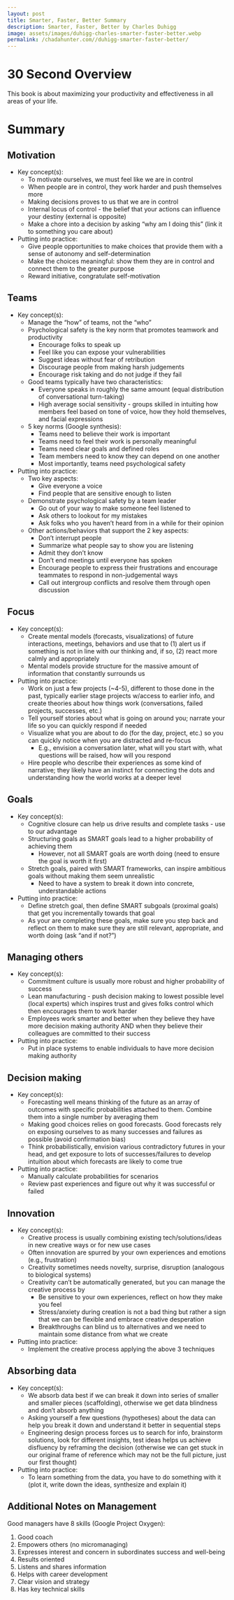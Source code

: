 ```yaml
---
layout: post
title: Smarter, Faster, Better Summary
description: Smarter, Faster, Better by Charles Duhigg
image: assets/images/duhigg-charles-smarter-faster-better.webp
permalink: /chadahunter.com//duhigg-smarter-faster-better/
---
```


# 30 Second Overview
This book is about maximizing your productivity and effectiveness in all areas of your life.

# Summary

## Motivation
* Key concept(s): 
   * To motivate ourselves, we must feel like we are in control
   * When people are in control, they work harder and push themselves more
   * Making decisions proves to us that we are in control
   * Internal locus of control - the belief that your actions can influence your destiny (external is opposite)
   * Make a chore into a decision by asking “why am I doing this” (link it to something you care about)
* Putting into practice: 
   * Give people opportunities to make choices that provide them with a sense of autonomy and self-determination
   * Make the choices meaningful: show them they are in control and connect them to the greater purpose
   * Reward initiative, congratulate self-motivation

## Teams
* Key concept(s): 
   * Manage the “how” of teams, not the “who”
   * Psychological safety is the key norm that promotes teamwork and productivity
      * Encourage folks to speak up
      * Feel like you can expose your vulnerabilities
      * Suggest ideas without fear of retribution
      * Discourage people from making harsh judgements
      * Encourage risk taking and do not judge if they fail
   * Good teams typically have two characteristics: 
      * Everyone speaks in roughly the same amount (equal distribution of conversational turn-taking)
      * High average social sensitivity - groups skilled in intuiting how members feel based on tone of voice, how they hold themselves, and facial expressions
   * 5 key norms (Google synthesis): 
      * Teams need to believe their work is important
      * Teams need to feel their work is personally meaningful
      * Teams need clear goals and defined roles
      * Team members need to know they can depend on one another
      * Most importantly, teams need psychological safety
* Putting into practice: 
   * Two key aspects: 
      * Give everyone a voice
      * Find people that are sensitive enough to listen
   * Demonstrate psychological safety by a team leader
      * Go out of your way to make someone feel listened to
      * Ask others to lookout for my mistakes
      * Ask folks who you haven’t heard from in a while for their opinion
   * Other actions/behaviors that support the 2 key aspects: 
      * Don’t interrupt people
      * Summarize what people say to show you are listening
      * Admit they don’t know
      * Don’t end meetings until everyone has spoken
      * Encourage people to express their frustrations and encourage teammates to respond in non-judgemental ways
      * Call out intergroup conflicts and resolve them through open discussion

## Focus
* Key concept(s): 
   * Create mental models (forecasts, visualizations) of future interactions, meetings, behaviors and use that to (1) alert us if something is not in line with our thinking and, if so, (2) react more calmly and appropriately
   * Mental models provide structure for the massive amount of information that constantly surrounds us
* Putting into practice: 
   * Work on just a few projects (~4-5), different to those done in the past, typically earlier stage projects w/access to earlier info, and create theories about how things work (conversations, failed projects, successes, etc.) 
   * Tell yourself stories about what is going on around you; narrate your life so you can quickly respond if needed
   * Visualize what you are about to do (for the day, project, etc.) so you can quickly notice when you are distracted and re-focus
      * E.g., envision a conversation later, what will you start with, what questions will be raised, how will you respond
   * Hire people who describe their experiences as some kind of narrative; they likely have an instinct for connecting the dots and understanding how the world works at a deeper level

## Goals
* Key concept(s): 
   * Cognitive closure can help us drive results and complete tasks - use to our advantage
   * Structuring goals as SMART goals lead to a higher probability of achieving them
      * However, not all SMART goals are worth doing (need to ensure the goal is worth it first)
   * Stretch goals, paired with SMART frameworks, can inspire ambitious goals without making them seem unrealistic
      * Need to have a system to break it down into concrete, understandable actions
* Putting into practice: 
   * Define stretch goal, then define SMART subgoals (proximal goals) that get you incrementally towards that goal
   * As your are completing these goals, make sure you step back and reflect on them to make sure they are still relevant, appropriate, and worth doing (ask “and if not?”)

## Managing others 
* Key concept(s): 
   * Commitment culture is usually more robust and higher probability of success
   * Lean manufacturing - push decision making to lowest possible level (local experts) which inspires trust and gives folks control which then encourages them to work harder
   * Employees work smarter and better when they believe they have more decision making authority AND when they believe their colleagues are committed to their success
* Putting into practice: 
   * Put in place systems to enable individuals to have more decision making authority
   
## Decision making
* Key concept(s):
   * Forecasting well means thinking of the future as an array of outcomes with specific probabilities attached to them. Combine them into a single number by averaging them
   * Making good choices relies on good forecasts. Good forecasts rely on exposing ourselves to as many successes and failures as possible (avoid confirmation bias)
   * Think probabilistically, envision various contradictory futures in your head, and get exposure to lots of successes/failures to develop intuition about which forecasts are likely to come true
* Putting into practice: 
   * Manually calculate probabilities for scenarios
   * Review past experiences and figure out why it was successful or failed

## Innovation 
* Key concept(s):
   * Creative process is usually combining existing tech/solutions/ideas in new creative ways or for new use cases
   * Often innovation are spurred by your own experiences and emotions (e.g., frustration)
   * Creativity sometimes needs novelty, surprise, disruption (analogous to biological systems)
   * Creativity can’t be automatically generated, but you can manage the creative process by
      * Be sensitive to your own experiences, reflect on how they make you feel
      * Stress/anxiety during creation is not a bad thing but rather a sign that we can be flexible and embrace creative desperation
      * Breakthroughs can blind us to alternatives and we need to maintain some distance from what we create 
* Putting into practice: 
   * Implement the creative process applying the above 3 techniques

## Absorbing data
* Key concept(s):
   * We absorb data best if we can break it down into series of smaller and smaller pieces (scaffolding), otherwise we get data blindness and don’t absorb anything
   * Asking yourself a few questions (hypotheses) about the data can help you break it down and understand it better in sequential steps
   * Engineering design process forces us to search for info, brainstorm solutions, look for different insights, test ideas helps us achieve disfluency by reframing the decision (otherwise we can get stuck in our original frame of reference which may not be the full picture, just our first thought)
* Putting into practice: 
   * To learn something from the data, you have to do something with it (plot it, write down the ideas, synthesize and explain it)

## Additional Notes on Management
Good managers have 8 skills (Google Project Oxygen):
1. Good coach
2. Empowers others (no micromanaging)
3. Expresses interest and concern in subordinates success and well-being
4. Results oriented
5. Listens and shares information
6. Helps with career development
7. Clear vision and strategy
8. Has key technical skills
